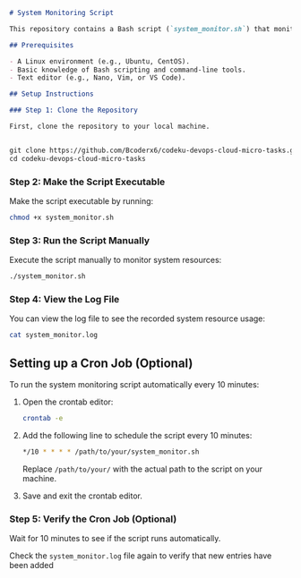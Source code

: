 ```markdown
# System Monitoring Script

This repository contains a Bash script (`system_monitor.sh`) that monitors system resources, including CPU usage, memory usage, and disk usage, and logs the output to a file.

## Prerequisites

- A Linux environment (e.g., Ubuntu, CentOS).
- Basic knowledge of Bash scripting and command-line tools.
- Text editor (e.g., Nano, Vim, or VS Code).

## Setup Instructions

### Step 1: Clone the Repository

First, clone the repository to your local machine.


git clone https://github.com/Bcoderx6/codeku-devops-cloud-micro-tasks.git
cd codeku-devops-cloud-micro-tasks
```

### Step 2: Make the Script Executable

Make the script executable by running:

```bash
chmod +x system_monitor.sh
```

### Step 3: Run the Script Manually

Execute the script manually to monitor system resources:

```bash
./system_monitor.sh
```

### Step 4: View the Log File

You can view the log file to see the recorded system resource usage:

```bash
cat system_monitor.log
```

## Setting up a Cron Job (Optional)

To run the system monitoring script automatically every 10 minutes:

1. Open the crontab editor:

    ```bash
    crontab -e
    ```

2. Add the following line to schedule the script every 10 minutes:

    ```bash
    */10 * * * * /path/to/your/system_monitor.sh
    ```

    Replace `/path/to/your/` with the actual path to the script on your machine.

3. Save and exit the crontab editor.

### Step 5: Verify the Cron Job (Optional)

Wait for 10 minutes to see if the script runs automatically.

Check the `system_monitor.log` file again to verify that new entries have been added